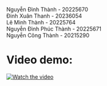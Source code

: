 Nguyễn Đình Thành - 20225670 <br>
Đinh Xuân Thanh - 20236054 <br>
Lê Minh Thành - 20225764 <br>
Nguyễn Đình Phúc Thành - 20225671 <br>
Nguyễn Công Thành - 20215290 <br>
# Video demo: <br>
[![Watch the video](https://i.pinimg.com/736x/d8/86/1d/d8861df6819fd3a112e982216c441ae6.jpg)](https://drive.google.com/file/d/1nmiDkR8ad8yS9K7L7TVB4mKCbd40Pf20/view?usp=sharing)
